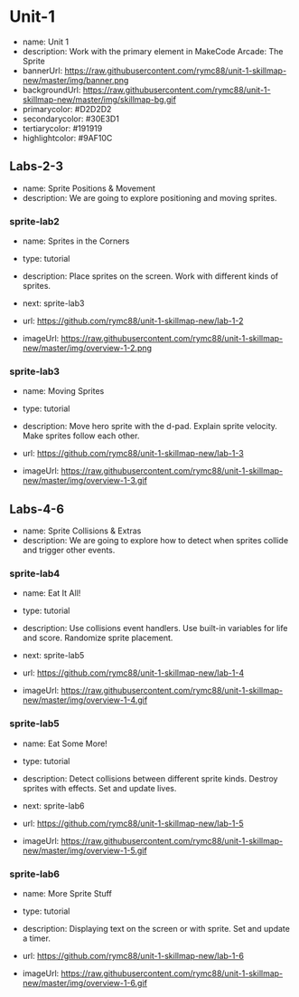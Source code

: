 # Unit-1
* name: Unit 1
* description: Work with the primary element in MakeCode Arcade: The Sprite
* bannerUrl: https://raw.githubusercontent.com/rymc88/unit-1-skillmap-new/master/img/banner.png
* backgroundUrl: https://raw.githubusercontent.com/rymc88/unit-1-skillmap-new/master/img/skillmap-bg.gif
* primarycolor: #D2D2D2
* secondarycolor: #30E3D1
* tertiarycolor: #191919
* highlightcolor: #9AF10C

## Labs-2-3
* name: Sprite Positions & Movement
* description: We are going to explore positioning and moving sprites.

### sprite-lab2

* name: Sprites in the Corners
* type: tutorial
* description: Place sprites on the screen. Work with different kinds of sprites.
* next: sprite-lab3

* url: https://github.com/rymc88/unit-1-skillmap-new/lab-1-2
* imageUrl: https://raw.githubusercontent.com/rymc88/unit-1-skillmap-new/master/img/overview-1-2.png

### sprite-lab3

* name: Moving Sprites
* type: tutorial
* description: Move hero sprite with the d-pad. Explain sprite velocity. Make sprites follow each other.

* url: https://github.com/rymc88/unit-1-skillmap-new/lab-1-3
* imageUrl: https://raw.githubusercontent.com/rymc88/unit-1-skillmap-new/master/img/overview-1-3.gif

## Labs-4-6
* name: Sprite Collisions & Extras
* description: We are going to explore how to detect when sprites collide and trigger other events.

### sprite-lab4

* name: Eat It All!
* type: tutorial
* description: Use collisions event handlers. Use built-in variables for life and score. Randomize sprite placement.
* next: sprite-lab5

* url: https://github.com/rymc88/unit-1-skillmap-new/lab-1-4
* imageUrl: https://raw.githubusercontent.com/rymc88/unit-1-skillmap-new/master/img/overview-1-4.gif

### sprite-lab5

* name: Eat Some More!
* type: tutorial
* description: Detect collisions between different sprite kinds. Destroy sprites with effects. Set and update lives. 
* next: sprite-lab6

* url: https://github.com/rymc88/unit-1-skillmap-new/lab-1-5
* imageUrl: https://raw.githubusercontent.com/rymc88/unit-1-skillmap-new/master/img/overview-1-5.gif

### sprite-lab6

* name: More Sprite Stuff
* type: tutorial
* description: Displaying text on the screen or with sprite. Set and update a timer. 

* url: https://github.com/rymc88/unit-1-skillmap-new/lab-1-6
* imageUrl: https://raw.githubusercontent.com/rymc88/unit-1-skillmap-new/master/img/overview-1-6.gif
